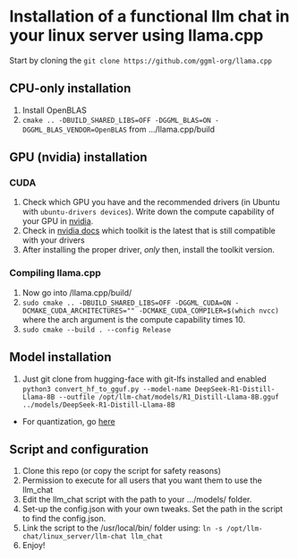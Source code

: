 # Installation of a functional llm chat in your linux server using llama.cpp
Start by cloning the `git clone https://github.com/ggml-org/llama.cpp`
## CPU-only installation
1. Install OpenBLAS
2. `cmake .. -DBUILD_SHARED_LIBS=OFF -DGGML_BLAS=ON -DGGML_BLAS_VENDOR=OpenBLAS` from .../llama.cpp/build

## GPU (nvidia) installation
### CUDA
1. Check which GPU you have and the recommended drivers (in Ubuntu with `ubuntu-drivers devices`). Write down the compute capability of your GPU in [nvidia](https://developer.nvidia.com/cuda-gpus#compute).
2. Check in [nvidia docs](https://docs.nvidia.com/cuda/cuda-toolkit-release-notes/index.html) which toolkit is the latest that is still compatible with your drivers
3. After installing the proper driver, _only_ then, install the toolkit version.

### Compiling llama.cpp
1. Now go into /llama.cpp/build/
2. `sudo cmake .. -DBUILD_SHARED_LIBS=OFF -DGGML_CUDA=ON -DCMAKE_CUDA_ARCHITECTURES="" -DCMAKE_CUDA_COMPILER=$(which nvcc)` where the arch argument is the compute capability times 10.
3. `sudo cmake --build . --config Release`

## Model installation
1. Just git clone from hugging-face with git-lfs installed and enabled
`python3 convert_hf_to_gguf.py --model-name DeepSeek-R1-Distill-Llama-8B --outfile /opt/llm-chat/models/R1_Distill-Llama-8B.gguf ../models/DeepSeek-R1-Distill-Llama-8B`

- For quantization, go [here](https://github.com/ggml-org/llama.cpp/blob/master/examples/quantize/README.md)

## Script and configuration
1. Clone this repo (or copy the script for safety reasons)
2. Permission to execute for all users that you want them to use the llm_chat
3. Edit the llm_chat script with the path to your .../models/ folder.
4. Set-up the config.json with your own tweaks. Set the path in the script to find the config.json.
5. Link the script to the /usr/local/bin/ folder using: `ln -s /opt/llm-chat/linux_server/llm-chat llm_chat`
6. Enjoy!